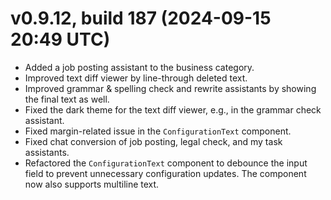 # v0.9.12, build 187 (2024-09-15 20:49 UTC)
- Added a job posting assistant to the business category.
- Improved text diff viewer by line-through deleted text.
- Improved grammar & spelling check and rewrite assistants by showing the final text as well.
- Fixed the dark theme for the text diff viewer, e.g., in the grammar check assistant.
- Fixed margin-related issue in the `ConfigurationText` component.
- Fixed chat conversion of job posting, legal check, and my task assistants.
- Refactored the `ConfigurationText` component to debounce the input field to prevent unnecessary configuration updates. The component now also supports multiline text.